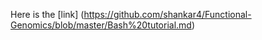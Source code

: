 Here is the [link] (https://github.com/shankar4/Functional-Genomics/blob/master/Bash%20tutorial.md) 

